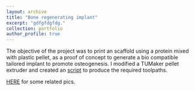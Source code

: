 ```yaml
---
layout: archive
title: "Bone regenerating implant"
excerpt: "gdfgfdgfdg."
collection: portfolio
author_profile: true
---
```


The objective of the project was to print an scaffold using a protein mixed with plastic pellet, as a proof of concept to generate a bio compatible tailored implant to promote osteogenesis. I modified a TUMaker pellet extruder and created an [script](https://github.com/jkugalde/G-Code-scaffold) to produce the required toolpaths.

[HERE](https://www.instagram.com/p/Cv0WBoeplD-/?igsh=M2c2YTI2MmcwNGl0) for some related pics.




